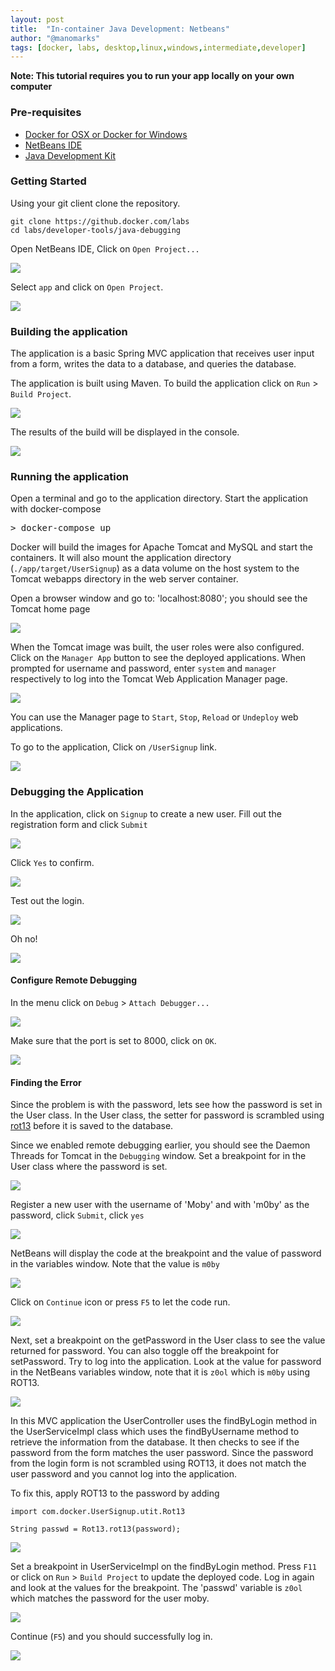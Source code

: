 ```yaml
---
layout: post
title:  "In-container Java Development: Netbeans"
author: "@manomarks"
tags: [docker, labs, desktop,linux,windows,intermediate,developer]
---
```


**Note: This tutorial requires you to run your app locally on your own computer**

### Pre-requisites

* [Docker for OSX or Docker for Windows](https://www.docker.com/products/docker)
* [NetBeans IDE](https://netbeans.org/downloads/)
* [Java Development Kit](http://www.oracle.com/technetwork/java/javase/downloads/jdk8-downloads-2133151.html)

### Getting Started

Using your git client clone the repository.

```
git clone https://github.docker.com/labs
cd labs/developer-tools/java-debugging
```

Open NetBeans IDE, Click on `Open Project...`

![](../images/netbeans_open_project_menu.png)

Select `app` and click on `Open Project`.

![](../images/netbeans_open_project_app.png)

### Building the application

The application is a basic Spring MVC application that receives user input from a form, writes the data to a database, and queries the database.

The application is built using Maven. To build the application click on `Run` > `Build Project`.

![](../images/netbeans_build_project_menu.png)

The results of the build will be displayed in the console.

![](../images/netbeans_build_project_console.png)

### Running the application

Open a terminal and go to the application directory. Start the application with docker-compose

<pre>&gt; docker-compose up </pre>

Docker will build the images for Apache Tomcat and MySQL and start the containers. It will also mount the application directory (`./app/target/UserSignup`) as a data volume on the host system to the Tomcat webapps directory in the web server container.

Open a browser window and go to:
'localhost:8080'; you should see the Tomcat home page

![](../images/tomcat_home3.png)

When the Tomcat image was built, the user roles were also configured. Click on the `Manager App` button to see the deployed applications. When prompted for username and password, enter `system` and `manager` respectively to log into the Tomcat Web Application Manager page.

![](../images/tomcat_web_application_manager3.png)

You can use the Manager page to `Start`, `Stop`, `Reload` or `Undeploy` web applications.

To go to the application, Click on `/UserSignup` link.

![](../images/app_index_page3.png)

### Debugging the Application

In the application, click on `Signup` to create a new user. Fill out the registration form and click `Submit`

![](../images/app_debug_signup2.png)

Click `Yes` to confirm.

![](../images/app_debug_signup_confirm.png)

Test out the login.

![](../images/app_debug_login2.png)

Oh no!

![](../images/app_debug_login_fail2.png)

#### Configure Remote Debugging

In the menu click on `Debug` > `Attach Debugger...`

![](../images/netbeans_debug_attach_debugger_menu.png)

Make sure that the port is set to 8000, click on `OK`.

![](../images/netbeans_debug_attach_debugger_configure.png)

#### Finding the Error

Since the problem is with the password, lets see how the password is set in the User class. In the User class, the setter for password is scrambled using [rot13](https://en.wikipedia.org/wiki/ROT13) before it is saved to the database.

Since we enabled remote debugging earlier, you should see the Daemon Threads for Tomcat in the `Debugging` window. Set a breakpoint for in the User class where the password is set.

![](../images/netbeans_debug_User_breakpoint.png)

Register a new user with the username of 'Moby' and with 'm0by' as the password, click `Submit`, click `yes`

![](../images/app_register_moby2.png)

NetBeans will display the code at the breakpoint and the value of password in the variables window. Note that the value is `m0by`

![](../images/netbeans_debug_User_moby.png)

Click on `Continue` icon or press `F5` to let the code run.

![](../images/netbeans_debug_resume.png)

Next, set a breakpoint on the getPassword in the User class to see the value returned for password. You can also toggle off the breakpoint for setPassword. Try to log into the application. Look at the value for password in the NetBeans variables window, note that it is `z0ol` which is `m0by` using ROT13.

![](../images/netbeans_debug_User_show_user.png)

In this MVC application the UserController uses the findByLogin method in the UserServiceImpl class which uses the findByUsername method to retrieve the information from the database. It then checks to see if the password from the form matches the user password. Since the password from the login form is not scrambled using ROT13, it does not match the user password and you cannot log into the application.

To fix this, apply ROT13 to the password by adding

```
import com.docker.UserSignup.utit.Rot13

String passwd = Rot13.rot13(password);
```
![](../images/netbeans_debug_UserServiceImpl_code.png)

Set a breakpoint in UserServiceImpl on the findByLogin method. Press `F11` or click on `Run` > `Build Project` to update the deployed code. Log in again and look at the values for the breakpoint. The 'passwd' variable is `z0ol` which matches the password for the user moby.

![](../images/netbeans_debug_UserServiceImpl_values.png)

Continue (`F5`) and you should successfully log in.

![](../images/app_debug_success.png)
